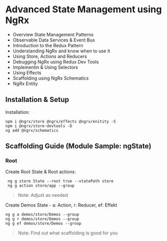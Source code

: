 # Advanced State Management using NgRx

- Overview State Management Patterns
- Observable Data Services & Event Bus
- Introduction to the Redux Pattern
- Understanding NgRx and know when to use it
- Using Store, Actions and Reducers
- Debugging NgRx using Redux Dev Tools
- Implementin & Using Selectors
- Using Effects
- Scaffolding using NgRx Schematics
- NgRx Entity

## Installation & Setup

Installation:

```
npm i @ngrx/store @ngrx/effects @ngrx/enitity -S
npm i @ngrx/store-devtools -D
ng add @ngrx/schematics
```

## Scaffolding Guide (Module Sample: ngState)

### Root

Create Root State & Root actions:

```
 ng g store State --root true --statePath store
 ng g action store/app --group
```

> Note: Adjust as needed

Create Demos State - a: Action, r: Reducer, ef: Effekt

```
ng g a demos/store/Demos --group
ng g r demos/store/Demos --group
ng g ef demos/store/Demos --group
```

> Note: Find out what scaffolding is good for you
